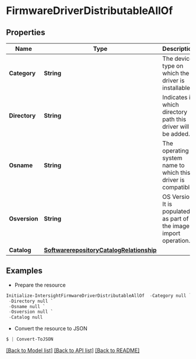 # FirmwareDriverDistributableAllOf
## Properties

Name | Type | Description | Notes
------------ | ------------- | ------------- | -------------
**Category** | **String** | The device type on which the driver is installable. | [optional] 
**Directory** | **String** | Indicates in which directory path this driver will be added. | [optional] 
**Osname** | **String** | The operating system name to which this driver is compatible. | [optional] 
**Osversion** | **String** | OS Version. It is populated as part of the image import operation. | [optional] 
**Catalog** | [**SoftwarerepositoryCatalogRelationship**](SoftwarerepositoryCatalogRelationship.md) |  | [optional] 

## Examples

- Prepare the resource
```powershell
Initialize-IntersightFirmwareDriverDistributableAllOf  -Category null `
 -Directory null `
 -Osname null `
 -Osversion null `
 -Catalog null
```

- Convert the resource to JSON
```powershell
$ | Convert-ToJSON
```

[[Back to Model list]](../README.md#documentation-for-models) [[Back to API list]](../README.md#documentation-for-api-endpoints) [[Back to README]](../README.md)


